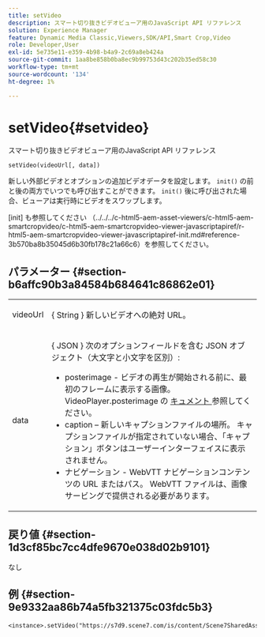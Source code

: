 ```yaml
---
title: setVideo
description: スマート切り抜きビデオビューア用のJavaScript API リファレンス
solution: Experience Manager
feature: Dynamic Media Classic,Viewers,SDK/API,Smart Crop,Video
role: Developer,User
exl-id: 5e735e11-e359-4b98-b4a9-2c69a8eb424a
source-git-commit: 1aa8be858b0ba8ec9b99753d43c202b35ed58c30
workflow-type: tm+mt
source-wordcount: '134'
ht-degree: 1%

---
```


# setVideo{#setvideo}

スマート切り抜きビデオビューア用のJavaScript API リファレンス

`setVideo(videoUrl[, data])`

新しい外部ビデオとオプションの追加ビデオデータを設定します。 `init()` の前と後の両方でいつでも呼び出すことができます。 `init()` 後に呼び出された場合、ビューアは実行時にビデオをスワップします。

[init] も参照してください
（../../../c-html5-aem-asset-viewers/c-html5-aem-smartcropvideo/c-html5-aem-smartcropvideo-viewer-javascriptapiref/r-html5-aem-smartcropvideo-viewer-javascriptapiref-init.md#reference-3b570ba8b35045d6b30fb178c21a66c6）を参照してください。

## パラメーター {#section-b6affc90b3a84584b684641c86862e01}

<table id="table_896DFF34A68A403DB93A6D597461A573"> 
 <tbody> 
  <tr> 
   <td colname="col1"> <p> <span class="codeph"> videoUrl </span> </p> </td> 
   <td colname="col2"> <p>{ <span class="codeph"> String </span>} 新しいビデオへの絶対 URL。 </p> </td> 
  </tr> 
  <tr> 
   <td colname="col1"> <p> <span class="codeph"> data </span> </p> </td> 
   <td colname="col2"> <p>{ <span class="codeph"> JSON </span>} 次のオプションフィールドを含む JSON オブジェクト（大文字と小文字を区別）: </p> <p> 
     <ul id="ul_26121393BC7145FF8A43C05ACCBEFF36"> 
      <li id="li_DA50E073F3D4460CBC34243A2CBCC895"> <span class="codeph"> posterimage </span> - ビデオの再生が開始される前に、最初のフレームに表示する画像。 VideoPlayer.posterimage の <a href="../../../c-html5-s7-aem-asset-viewers/c-html5-video-reference/c-html5-video-cmdref/r-html5-video-viewer-conf-attrib-videoplayer-posterimage.md#reference-9739abeeb9f64c02b5d2f7a0d1706103" format="dita" scope="local"> キュメント </a> 参照してください。 </li> 
      <li id="li_4659E82D38EB4438AAA04FDEAF21B087"> <span class="codeph"> caption </span> – 新しいキャプションファイルの場所。 キャプションファイルが指定されていない場合、「キャプション」ボタンはユーザーインターフェイスに表示されません。 </li> 
      <li id="li_A43A1BAB6B0F4A7981F71408F08F07D1"> <span class="codeph"> ナビゲーション </span> - WebVTT ナビゲーションコンテンツの URL またはパス。 WebVTT ファイルは、画像サービングで提供される必要があります。 </li> 
     </ul> </p> </td> 
  </tr> 
 </tbody> 
</table>

## 戻り値 {#section-1d3cf85bc7cc4dfe9670e038d02b9101}

なし

## 例 {#section-9e9332aa86b74a5fb321375c03fdc5b3}

```
<instance>.setVideo("https://s7d9.scene7.com/is/content/Scene7SharedAssets/Glacier_Climber_MP4")
```
